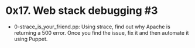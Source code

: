 # 0x17. Web stack debugging #3

- 0-strace_is_your_friend.pp: Using strace, find out why Apache is returning a 500 error. Once you find the issue, fix it and then automate it using Puppet.
